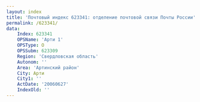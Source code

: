 ```yaml
---
layout: index
title: 'Почтовый индекс 623341: отделение почтовой связи Почты России'
permalink: /623341/
data:
    Index: 623341
    OPSName: 'Арти 1'
    OPSType: О
    OPSSubm: 623309
    Region: 'Свердловская область'
    Autonom: ''
    Area: 'Артинский район'
    City: Арти
    City1: ''
    ActDate: '20060627'
    IndexOld: ''
---
```

